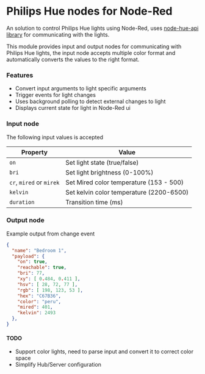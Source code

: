 # Philips Hue nodes for Node-Red
An solution to control Philips Hue lights using Node-Red, uses [node-hue-api library](https://github.com/peter-murray/node-hue-api) for communicating with the lights.

This module provides input and output nodes for communicating with Philips Hue lights, the input node accepts multiple color format and automatically converts the values to the right format. 

### Features
* Convert input arguments to light specific arguments
* Trigger events for light changes
* Uses background polling to detect external changes to light
* Displays current state for light in Node-Red ui

### Input node
The following input values is accepted

| Property | Value |
|---|---|
| `on` | Set light state (true/false)|
| `bri` | Set light brightness (0-100%) |
| `cr`, `mired` or `mirek` | Set Mired color temperature (153 - 500) |
| `kelvin` | Set kelvin color temperature (2200-6500) |
| `duration` | Transition time (ms) |

### Output node

Example output from change event 
```json
{
  "name": "Bedroom 1",
  "payload": {
    "on": true, 
    "reachable": true, 
    "bri": 77, 
    "xy": [ 0.484, 0.411 ], 
    "hsv": [ 28, 72, 77 ], 
    "rgb": [ 198, 123, 53 ], 
    "hex": "C67B36", 
    "color": "peru", 
    "mired": 401, 
    "kelvin": 2493
  },
}
```

#### TODO
* Support color lights, need to parse input and convert it to correct color space
* Simplify Hub/Server configuration
